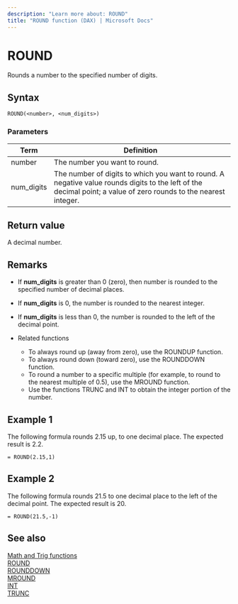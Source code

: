 ```yaml
---
description: "Learn more about: ROUND"
title: "ROUND function (DAX) | Microsoft Docs"
---
```

# ROUND

Rounds a number to the specified number of digits.  
  
## Syntax  
  
```dax
ROUND(<number>, <num_digits>)  
```
  
### Parameters  
  
|Term|Definition|  
|--------|--------------|  
|number|The number you want to round.|  
|num_digits|The number of digits to which you want to round. A negative value rounds digits to the left of the decimal point; a value of zero rounds to the nearest integer.|  
  
## Return value

A decimal number.  
  
## Remarks

- If **num_digits** is greater than 0 (zero), then number is rounded to the specified number of decimal places.  
  
- If **num_digits** is 0, the number is rounded to the nearest integer.  
  
- If **num_digits** is less than 0, the number is rounded to the left of the decimal point.  
  
- Related functions
  - To always round up (away from zero), use the ROUNDUP function.  
  - To always round down (toward zero), use the ROUNDDOWN function.  
  - To round a number to a specific multiple (for example, to round to the nearest multiple of 0.5), use the MROUND function.  
  - Use the functions TRUNC and INT to obtain the integer portion of the number.  
  
## Example 1

The following formula rounds 2.15 up, to one decimal place. The expected result is 2.2.  
  
```dax
= ROUND(2.15,1)  
```
  
## Example 2

The following formula rounds 21.5 to one decimal place to the left of the decimal point. The expected result is 20.  
  
```dax
= ROUND(21.5,-1)  
```
  
## See also
[Math and Trig functions](math-and-trig-functions-dax.md)  
[ROUND](round-function-dax.md)  
[ROUNDDOWN](rounddown-function-dax.md)  
[MROUND](mround-function-dax.md)  
[INT](int-function-dax.md)  
[TRUNC](trunc-function-dax.md)  
  
